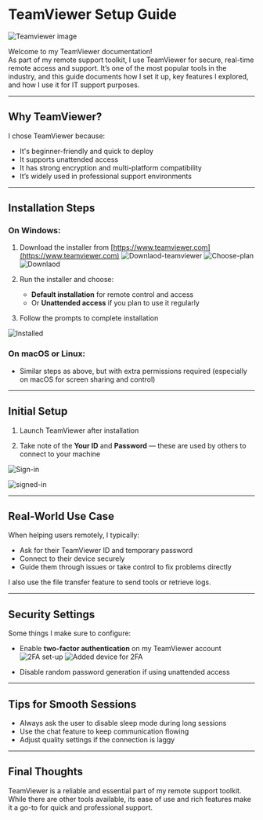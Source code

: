 # TeamViewer Setup Guide
![Teamviewer image](images/teamviewer.jpg)

Welcome to my TeamViewer documentation!  
As part of my remote support toolkit, I use TeamViewer for secure, real-time remote access and support. It’s one of the most popular tools in the industry, and this guide documents how I set it up, key features I explored, and how I use it for IT support purposes.

---

## Why TeamViewer?

I chose TeamViewer because:
- It's beginner-friendly and quick to deploy
- It supports unattended access
- It has strong encryption and multi-platform compatibility
- It’s widely used in professional support environments

---

## Installation Steps

### On Windows:
1. Download the installer from [https://www.teamviewer.com](https://www.teamviewer.com)
![Downlaod-teamviewer](images/01-downlaod-Teamviewer.png)
![Choose-plan](images/02-choose-plan.png)
![Downlaod](images/03-downlaod-teamV.png)

2. Run the installer and choose:
   - **Default installation** for remote control and access
   - Or **Unattended access** if you plan to use it regularly
3. Follow the prompts to complete installation

![Installed](images/04-downloaded.png)

### On macOS or Linux:
- Similar steps as above, but with extra permissions required (especially on macOS for screen sharing and control)

---

## Initial Setup

1. Launch TeamViewer after installation

2. Take note of the **Your ID** and **Password** — these are used by others to connect to your machine

![Sign-in](images/05-sign-in.png)

![signed-in](images/06-signed-in.png)



---

## Real-World Use Case

When helping users remotely, I typically:
- Ask for their TeamViewer ID and temporary password
- Connect to their device securely
- Guide them through issues or take control to fix problems directly

I also use the file transfer feature to send tools or retrieve logs.

---

## Security Settings

Some things I make sure to configure:
- Enable **two-factor authentication** on my TeamViewer account
![2FA set-up](images/07-2FA-Auth.png)
![Added device for 2FA](images/08-Added-device.png)

- Disable random password generation if using unattended access

---

## Tips for Smooth Sessions

- Always ask the user to disable sleep mode during long sessions
- Use the chat feature to keep communication flowing
- Adjust quality settings if the connection is laggy

---

## Final Thoughts

TeamViewer is a reliable and essential part of my remote support toolkit. While there are other tools available, its ease of use and rich features make it a go-to for quick and professional support.


